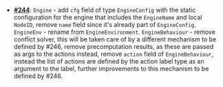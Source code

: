   -  [**#244**](https://github.com/anoma/nspec/pull/244): `Engine` - add `cfg`
     field of type `EngineConfig` with the static configuration for the engine
     that includes the `EngineName` and local `NodeID`, remove `name` field
     since it's already part of `EngineConfig`. `EngineEnv` - rename from
     `EngineEnvironment`. `EngineBehaviour` - remove conflict solver, this will
     be taken care of by a different mechanism to be defined by #246, remove
     precomputation results, as these are passed as args to the actions instead,
     remove `action` field of `EngineBehaviour`, instead the list of actions are
     defined by the action label type as an argument to the label, further
     improvements to this mechanism to be defined by #246.
